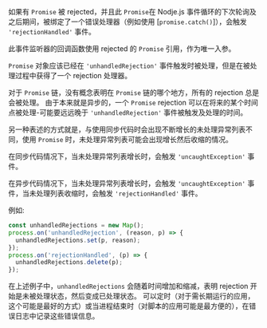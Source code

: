 <!-- YAML
added: v1.4.1
-->

如果有 `Promise` 被 rejected，并且此 `Promise`在 Nodje.js 事件循环的下次轮询及之后期间，被绑定了一个错误处理器（例如使用 [`promise.catch()`]），会触发 `'rejectionHandled'` 事件。

此事件监听器的回调函数使用 rejected 的 `Promise` 引用，作为唯一入参。

`Promise` 对象应该已经在 `'unhandledRejection'` 事件触发时被处理，但是在被处理过程中获得了一个 rejection 处理器。

对于 `Promise` 链，没有概念表明在 `Promise` 链的哪个地方，所有的 rejection 总是会被处理。
由于本来就是异步的，一个 `Promise` rejection 可以在将来的某个时间点被处理-可能要远远晚于 `'unhandledRejection'` 事件被触发及处理的时间。

另一种表述的方式就是，与使用同步代码时会出现不断增长的未处理异常列表不同，使用 `Promise` 时，未处理异常列表可能会出现增长然后收缩的情况。

在同步代码情况下，当未处理异常列表增长时，会触发 `'uncaughtException'` 事件。

在异步代码情况下，当未处理异常列表增长时，会触发 `'uncaughtException'` 事件，当未处理列表收缩时，会触发 `'rejectionHandled'` 事件。

例如:

```js
const unhandledRejections = new Map();
process.on('unhandledRejection', (reason, p) => {
  unhandledRejections.set(p, reason);
});
process.on('rejectionHandled', (p) => {
  unhandledRejections.delete(p);
});
```

在上述例子中，`unhandledRejections` 会随着时间增加和缩减，表明 rejection 开始是未被处理状态，然后变成已处理状态。
可以定时（对于需长期运行的应用，这个可能是最好的方式）或当进程结束时（对脚本的应用可能是最方便的），在错误日志中记录这些错误信息。

